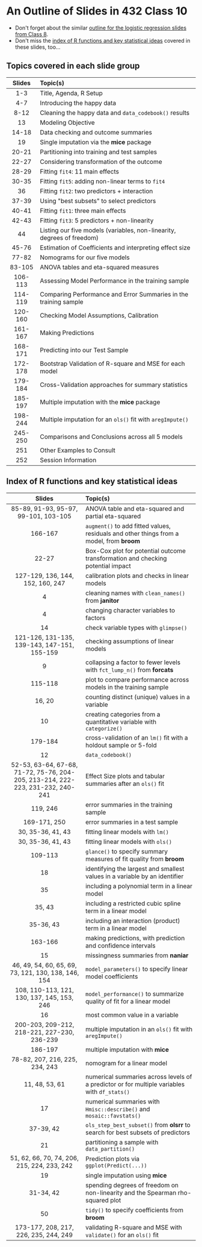 # An Outline of Slides in 432 Class 10

- Don't forget about the similar [outline for the logistic regression slides from Class 8](https://github.com/THOMASELOVE/432-classes-2025/blob/main/class08/outline.md).
- Don't miss the [index of R functions and key statistical ideas](#index-of-r-functions-and-key-statistical-ideas) covered in these slides, too...

## Topics covered in each slide group

Slides | Topic(s)
:------: | :------------------------------------------------------------------------------
1-3 | Title, Agenda, R Setup
4-7 | Introducing the happy data
8-12 | Cleaning the happy data and `data_codebook()` results
13 | Modeling Objective
14-18 | Data checking and outcome summaries
19 | Single imputation via the **mice** package
20-21 | Partitioning into training and test samples
22-27 | Considering transformation of the outcome
28-29 | Fitting `fit4`: 11 main effects
30-35 | Fitting `fit5`: adding non-linear terms to `fit4`
36 | Fitting `fit2`: two predictors + interaction
37-39 | Using "best subsets" to select predictors
40-41 | Fitting `fit1`: three main effects
42-43 | Fitting `fit3`: 5 predictors + non-linearity
44 | Listing our five models (variables, non-linearity, degrees of freedom)
45-76 | Estimation of Coefficients and interpreting effect size
77-82 | Nomograms for our five models
83-105 | ANOVA tables and eta-squared measures
106-113 | Assessing Model Performance in the training sample
114-119 | Comparing Performance and Error Summaries in the training sample
120-160 | Checking Model Assumptions, Calibration
161-167 | Making Predictions
168-171 | Predicting into our Test Sample
172-178 | Bootstrap Validation of R-square and MSE for each model
179-184 | Cross-Validation approaches for summary statistics
185-197 | Multiple imputation with the **mice** package
198-244 | Multiple imputation for an `ols()` fit with `aregImpute()`
245-250 | Comparisons and Conclusions across all 5 models
251 | Other Examples to Consult
252 | Session Information

## Index of R functions and key statistical ideas

Slides | Topic(s)
:--------------: | :------------------------------------------------------------------------------
85-89, 91-93, 95-97, 99-101, 103-105 | ANOVA table and eta-squared and partial eta-squared
166-167 | `augment()` to add fitted values, residuals and other things from a model, from **broom**
22-27 | Box-Cox plot for potential outcome transformation and checking potential impact
127-129, 136, 144, 152, 160, 247 | calibration plots and checks in linear models
4 | cleaning names with `clean_names()` from **janitor**
4 | changing character variables to factors
14 | check variable types with `glimpse()`
121-126, 131-135, 139-143, 147-151, 155-159 | checking assumptions of linear models
9 | collapsing a factor to fewer levels with `fct_lump_n()` from **forcats**
115-118 | plot to compare performance across models in the training sample
16, 20 | counting distinct (unique) values in a variable
10 | creating categories from a quantitative variable with `categorize()`
179-184 | cross-validation of an `lm()` fit with a holdout sample or 5-fold
12 | `data_codebook()`
52-53, 63-64, 67-68, 71-72, 75-76, 204-205, 213-214, 222-223, 231-232, 240-241  | Effect Size plots and tabular summaries after an `ols()` fit
119, 246 | error summaries in the training sample
169-171, 250 | error summaries in a test sample
30, 35-36, 41, 43 | fitting linear models with `lm()`
30, 35-36, 41, 43 | fitting linear models with `ols()`
109-113 | `glance()` to specify summary measures of fit quality from **broom**
18 | identifying the largest and smallest values in a variable by an identifier
35 | including a polynomial term in a linear model
35, 43 | including a restricted cubic spline term in a linear model
35-36, 43 | including an interaction (product) term in a linear model
163-166 | making predictions, with prediction and confidence intervals
15 | missingness summaries from **naniar**
46, 49, 54, 60, 65, 69, 73, 121, 130, 138, 146, 154 | `model_parameters()` to specify linear model coefficients
108, 110-113, 121, 130, 137, 145, 153, 246 | `model_performance()` to summarize quality of fit for a linear model
16 | most common value in a variable
200-203, 209-212, 218-221, 227-230, 236-239  | multiple imputation in an `ols()` fit with `aregImpute()`
186-197 | multiple imputation with **mice**
78-82, 207, 216, 225, 234, 243 | nomogram for a linear model
11, 48, 53, 61 | numerical summaries across levels of a predictor or for multiple variables with `df_stats()`
17 | numerical summaries with `Hmisc::describe()` and `mosaic::favstats()`
37-39, 42 | `ols_step_best_subset()` from **olsrr** to search for best subsets of predictors
21 | partitioning a sample with `data_partition()`
51, 62, 66, 70, 74, 206, 215, 224, 233, 242 | Prediction plots via `ggplot(Predict(...))`
19 | single imputation using **mice**
31-34, 42 | spending degrees of freedom on non-linearity and the Spearman rho-squared plot
50 | `tidy()` to specify coefficients from **broom**
173-177, 208, 217, 226, 235, 244, 249 | validating R-square and MSE with `validate()` for an `ols()` fit
